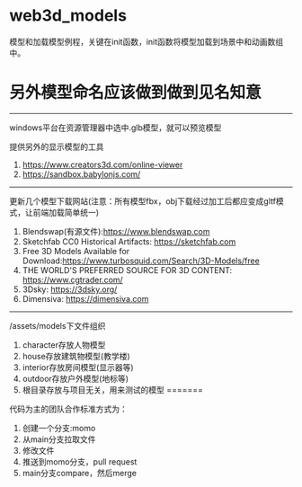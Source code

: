 
# web3d_models

模型和加载模型例程，关键在init函数，init函数将模型加载到场景中和动画数组中。
# 另外模型命名应该做到做到见名知意
___
windows平台在资源管理器中选中.glb模型，就可以预览模型

提供另外的显示模型的工具
1. https://www.creators3d.com/online-viewer
2. https://sandbox.babylonjs.com/
---

更新几个模型下载网站(注意：所有模型fbx，obj下载经过加工后都应变成gltf模式，让前端加载简单统一)
1. Blendswap(有源文件):https://www.blendswap.com
2. Sketchfab CC0 Historical Artifacts: https://sketchfab.com
3. Free 3D Models Available for Download:https://www.turbosquid.com/Search/3D-Models/free
4. THE WORLD'S PREFERRED SOURCE FOR 3D CONTENT: https://www.cgtrader.com/
5. 3Dsky: https://3dsky.org/
6. Dimensiva:  https://dimensiva.com

---
/assets/models下文件组织
1. character存放人物模型
2. house存放建筑物模型(教学楼)
3. interior存放房间模型(显示器等)
4. outdoor存放户外模型(地标等)
5. 根目录存放与项目无关，用来测试的模型
=======

代码为主的团队合作标准方式为：
1. 创建一个分支:momo
2. 从main分支拉取文件
3. 修改文件
4. 推送到momo分支，pull request
5. main分支compare，然后merge


